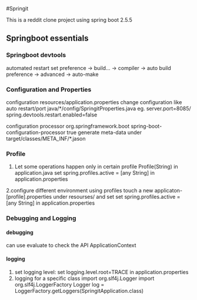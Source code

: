#Springit

This is a reddit clone project using spring boot 2.5.5

## Springboot essentials

### Springboot devtools
automated restart set
preference -> build... -> compiler -> auto build
preference -> advanced -> auto-make

### Configuration and Properties
configuration
resources/application.properties
change configuration like auto restart/port
java/*/config/SpringitProperties.java
eg. server.port=8085/ spring.devtools.restart.enabled=false

configuration processor
        <dependency>
            <groupId>org.springframework.boot</groupId>
            <artifactId>spring-boot-configuration-processor</artifactId>
            <optional>true</optional>
        </dependency>
generate meta-data under target/classes/META_INF/*.jason

### Profile
1. Let some operations happen only in certain profile
Profile(String) in application.java
set spring.profiles.active = [any String] in application.properties

2.configure different environment using profiles
touch a new applicaton-[profile].properties under resourses/ and set set spring.profiles.active = [any String] in application.properties

### Debugging and Logging
#### debugging
can use evaluate to check the API
ApplicationContext

#### logging
1. set logging level: set logging.level.root=TRACE in application.properties
2. logging for a specific class
import org.slf4j.Logger
import org.slf4j.LoggerFactory
Logger log = LoggerFactory.getLoggers(SpringitApplication.class)